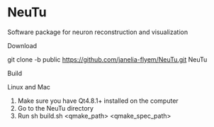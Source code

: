 NeuTu
=====

Software package for neuron reconstruction and visualization

Download

git clone -b public https://github.com/janelia-flyem/NeuTu.git NeuTu

Build

Linux and Mac

1. Make sure you have Qt4.8.1+ installed on the computer
2. Go to the NeuTu directory
3. Run 
  sh build.sh \<qmake_path\> \<qmake_spec_path\>

